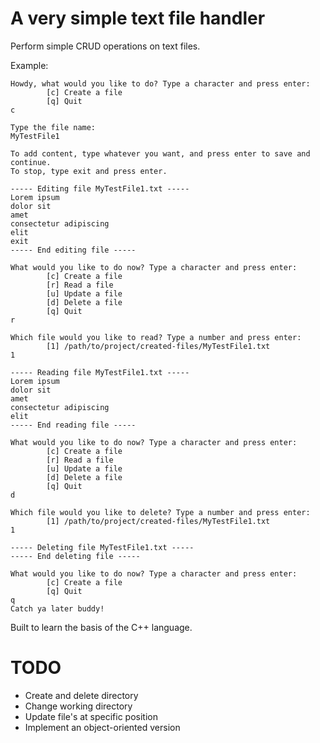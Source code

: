 # A very simple text file handler

Perform simple CRUD operations on text files.

Example:

```
Howdy, what would you like to do? Type a character and press enter:
		[c] Create a file
		[q] Quit
c

Type the file name:
MyTestFile1

To add content, type whatever you want, and press enter to save and continue.
To stop, type exit and press enter.

----- Editing file MyTestFile1.txt -----
Lorem ipsum
dolor sit
amet
consectetur adipiscing
elit
exit
----- End editing file -----

What would you like to do now? Type a character and press enter:
		[c] Create a file
		[r] Read a file
		[u] Update a file
		[d] Delete a file
		[q] Quit
r

Which file would you like to read? Type a number and press enter:
		[1] /path/to/project/created-files/MyTestFile1.txt
1

----- Reading file MyTestFile1.txt -----
Lorem ipsum
dolor sit
amet
consectetur adipiscing
elit
----- End reading file -----

What would you like to do now? Type a character and press enter:
		[c] Create a file
		[r] Read a file
		[u] Update a file
		[d] Delete a file
		[q] Quit
d

Which file would you like to delete? Type a number and press enter:
		[1] /path/to/project/created-files/MyTestFile1.txt
1

----- Deleting file MyTestFile1.txt -----
----- End deleting file -----

What would you like to do now? Type a character and press enter:
		[c] Create a file
		[q] Quit
q
Catch ya later buddy!
```

Built to learn the basis of the C++ language.

# TODO

- Create and delete directory
- Change working directory
- Update file's at specific position
- Implement an object-oriented version
